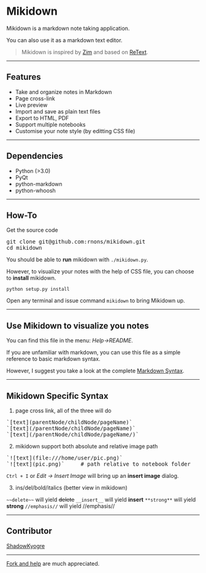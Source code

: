 # Mikidown

Mikidown is a markdown note taking application. 

You can also use it as a markdown text editor.

> Mikidown is inspired by [Zim] and based on [ReText].

---
## Features 

- Take and organize notes in Markdown
- Page cross-link
- Live preview
- Import and save as plain text files
- Export to HTML, PDF
- Support multiple notebooks 
- Customise your note style (by editting CSS file)

---
## Dependencies

- Python (>3.0)
- PyQt
- python-markdown
- python-whoosh

---
## How-To

Get the source code
<pre>
git clone git@github.com:rnons/mikidown.git
cd mikidown
</pre>

You should be able to **run** mikidown with <code>./mikidown.py</code>.

However, to visualize your notes with the help of CSS file, you can choose to **install** mikidown.
<pre><code>python setup.py install</code></pre>

Open any terminal and issue command  <code>mikidown</code> to bring Mikidown up.

---
## Use Mikidown to visualize you notes


You can find this file in the menu: *Help->README*.

If you are unfamiliar with markdown, you can use this file as a simple reference to basic markdown syntax.

However, I suggest you take a look at the complete [Markdown Syntax].

---
## Mikidown Specific Syntax
1.  page cross link, all of the three will do 
<pre>
`[text](parentNode/childNode/pageName)`
`[text](/parentNode/childNode/pageName)`
`[text](/parentNode/childNode/pageName/)`
</pre>

2.  mikidown support both absolute and relative image path 
<pre>
`![text](file:///home/user/pic.png)` 
`![text](pic.png)`     # path relative to notebook folder
</pre>
`Ctrl + I` or *Edit -> Insert Image* will bring up an **insert image** dialog.

3.  ins/del/bold/italics (better view in mikidown)

`~~delete~~`  will yield ~~delete~~
`__insert__` will yield __insert__
`**strong**` will yield **strong**
`//emphasis//` will yield //emphasis//

---
## Contributor

[ShadowKyogre]

---
[Fork and help] are much appreciated.

[Zim]: http://zim-wiki.org/
[ReText]: http://sourceforge.net/p/retext/
[Markdown Syntax]: http://daringfireball.net/projects/markdown/syntax
[Fork and help]: https://github.com/rnons/mikidown
[ShadowKyogre]: https://github.com/ShadowKyogre
